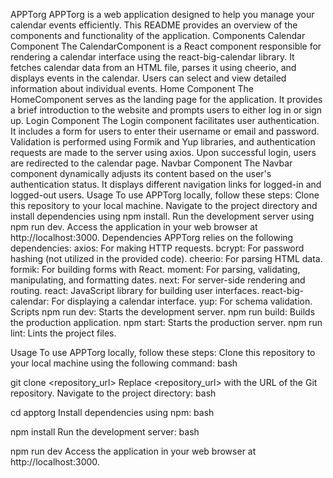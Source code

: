 APPTorg
APPTorg is a web application designed to help you manage your calendar events efficiently. This README provides an overview of the components and functionality of the application.
Components
Calendar Component
The CalendarComponent is a React component responsible for rendering a calendar interface using the react-big-calendar library. It fetches calendar data from an HTML file, parses it using cheerio, and displays events in the calendar. Users can select and view detailed information about individual events.
Home Component
The HomeComponent serves as the landing page for the application. It provides a brief introduction to the website and prompts users to either log in or sign up.
Login Component
The Login component facilitates user authentication. It includes a form for users to enter their username or email and password. Validation is performed using Formik and Yup libraries, and authentication requests are made to the server using axios. Upon successful login, users are redirected to the calendar page.
Navbar Component
The Navbar component dynamically adjusts its content based on the user's authentication status. It displays different navigation links for logged-in and logged-out users.
Usage
To use APPTorg locally, follow these steps:
Clone this repository to your local machine.
Navigate to the project directory and install dependencies using npm install.
Run the development server using npm run dev.
Access the application in your web browser at http://localhost:3000.
Dependencies
APPTorg relies on the following dependencies:
axios: For making HTTP requests.
bcrypt: For password hashing (not utilized in the provided code).
cheerio: For parsing HTML data.
formik: For building forms with React.
moment: For parsing, validating, manipulating, and formatting dates.
next: For server-side rendering and routing.
react: JavaScript library for building user interfaces.
react-big-calendar: For displaying a calendar interface.
yup: For schema validation.
Scripts
npm run dev: Starts the development server.
npm run build: Builds the production application.
npm start: Starts the production server.
npm run lint: Lints the project files.

Usage
To use APPTorg locally, follow these steps:
Clone this repository to your local machine using the following command:
bash

git clone <repository_url> 
Replace <repository_url> with the URL of the Git repository.
Navigate to the project directory:
bash

cd apptorg 
Install dependencies using npm:
bash

npm install 
Run the development server:
bash

npm run dev 
Access the application in your web browser at http://localhost:3000.
